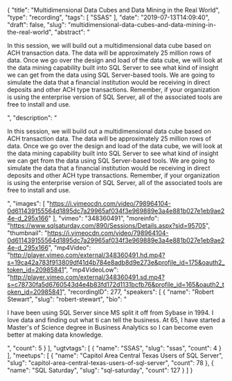 {
  "title": "Multidimensional Data Cubes and Data Mining in the Real World",
  "type": "recording",
  "tags": [
    "SSAS"
  ],
  "date": "2019-07-13T14:09:40",
  "draft": false,
  "slug": "multidimensional-data-cubes-and-data-mining-in-the-real-world",
  "abstract": "<p>In this session, we will build out a multidimensional data cube based on ACH transaction data. The data will be approximately 25 million rows of data. Once we go over the design and load of the data cube, we will look at the data mining capability built into SQL Server to see what kind of insight we can get from the data using SQL Server-based tools. We are going to simulate the data that a financial institution would be receiving in direct deposits and other ACH type transactions. Remember, if your organization is using the enterprise version of SQL Server, all of the associated tools are free to install and use.</p>",
  "description": "<p>In this session, we will build out a multidimensional data cube based on ACH transaction data. The data will be approximately 25 million rows of data. Once we go over the design and load of the data cube, we will look at the data mining capability built into SQL Server to see what kind of insight we can get from the data using SQL Server-based tools. We are going to simulate the data that a financial institution would be receiving in direct deposits and other ACH type transactions. Remember, if your organization is using the enterprise version of SQL Server, all of the associated tools are free to install and use.</p>",
  "images": [
    "https://i.vimeocdn.com/video/798964104-0d611439155564d1895dc7a29965af034f3e969889e3a4e881b027e1eb9ae24e-d_295x166"
  ],
  "vimeo": "348360491",
  "moreinfo": "https://www.sqlsaturday.com/890/Sessions/Details.aspx?sid=95705",
  "thumbnail": "https://i.vimeocdn.com/video/798964104-0d611439155564d1895dc7a29965af034f3e969889e3a4e881b027e1eb9ae24e-d_295x166",
  "mp4Video": "http://player.vimeo.com/external/348360491.hd.mp4?s=19ca42a783f913809df41d4b784e8adb8d9e273e&profile_id=175&oauth2_token_id=20985841",
  "mp4VideoLow": "http://player.vimeo.com/external/348360491.sd.mp4?s=c78730fa5d6760543d4e4b83fd172d1131bcfb76&profile_id=165&oauth2_token_id=20985841",
  "recordingID": 277,
  "speakers": [
    {
      "name": "Robert Stewart",
      "slug": "robert-stewart",
      "bio": "<p>I have been using SQL Server since MS split it off from Sybase in 1994. I love data and finding out what ti can tell the business. At 65, I have started a Master's of Science degree in Business Analytics so I can become even better at making data knowledge.</p>",
      "count": 5
    }
  ],
  "ugtvtags": [
    {
      "name": "SSAS",
      "slug": "ssas",
      "count": 4
    }
  ],
  "meetups": [
    {
      "name": "Capitol Area Central Texas Users of SQL Server",
      "slug": "capitol-area-central-texas-users-of-sql-server",
      "count": 78
    },
    {
      "name": "SQL Saturday",
      "slug": "sql-saturday",
      "count": 127
    }
  ]
}